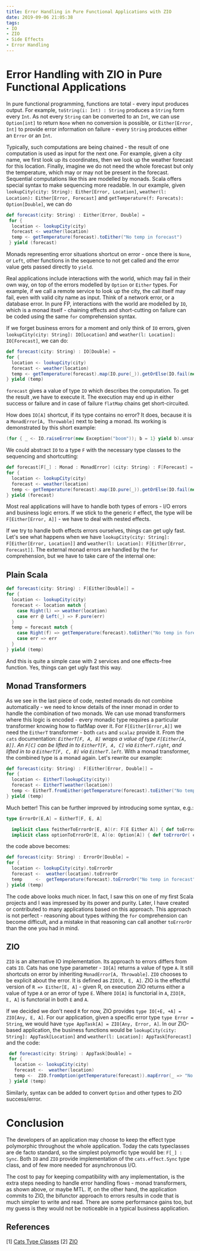 ```yaml
---
title: Error Handling in Pure Functional Applications with ZIO
date: 2019-09-06 21:05:38
tags:
- IO
- ZIO
- Side Effects
- Error Handling 
---
```


# Error Handling with ZIO in Pure Functional Applications

In pure functional programming, functions are total - every input produces output. For example, `toString(i: Int) : String` 
produces a `String` form every `Int`. As not every `String` can be converted to an `Int`, we can use `Option[int]` to
return `None` when no conversion is possible, 
or `Either[Error, Int]` to provide error information on failure - every `String` produces either an `Error` or an `Int`. 

Typically, such computations are being chained - the result of one computation is used as input for the next one. 
For example, given a city name, we first look up its coordinates, then we look up the weather forecast for this location. 
Finally, imagine we do not need the whole forecast but only the temperature, which may or may not be present in the forecast.
Sequential computations like this are modelled by monads. Scala offers special syntax to make sequencing more readable.
In our example, given `lookupCity(city: String): Either[Error, Location]`,
 `weather(l: Location): Either[Error, Forecast]` and `getTemperature(f: Forecats): Option[Double]`,
we can do
```scala
def forecast(city: String) : Either[Error, Double] =
 for {
  location <- lookupCity(city)
  forecast <- weather(location)
  temp <- getTemperature(forecast).toEither("No temp in forecast")
 } yield (forecast)
```

Monads representing error situations shortcut on error - once there is `None`, or `Left`, other functions 
in the 
sequence to not get called and the error value gets passed 
directly to `yield`.

Real applications include 
interactions with the world, which may fail in their own way, on top of the errors modelled
by `Option` or `Either` types.
For example, if we call a remote service to look up the city, the call itself may fail, even 
with valid city name as input. Think of a network error, or a database error. In pure FP,
interactions with the world
are modelled by `IO`, which is a monad itself - chaining effects and short-cutting on failure
can be coded using the same `for` comprehension syntax. 

If 
we forget business errors for a moment and only think of `IO` errors, given 
`lookupCity(city: String]: IO[Location]` and `weather(l: Location]: IO[Forecast]`,
we can do: 
```scala
def forecast(city: String) : IO[Double] =
for {
  location <- lookupCity(city)
  forecast <- weather(location)
  temp <- getTemperature(forecast).map(IO.pure(_)).getOrElse(IO.fail(new Exception("No temp in forecast"))
} yield (temp)
```

`forecast` gives a value of type `IO` which describes the computation. To get the result ,we have to 
execute it. The execution may end up in either success or failure and in case of failure `flatMap` chains get short-circuited.

How does `IO[A]` shortcut, if its type contains no error? It does, because it is a `MonadError[A, Throwable]` next to being a monad. Its working is
 demonstrated by this short example:
 ```scala
(for { _ <- IO.raiseError(new Exception("boom")); b = 1} yield b).unsafeRunSync // throws exception
```
We could abstract `IO` to a type `F` with the necessary type classes to the sequencing and shortcutting: 
```scala
def forecast[F[_] : Monad : MonadError] (city: String) : F[Forecast] =
for {
  location <- lookupCity(city)
  forecast <- weather(location)
  temp <- getTemperature(forecast).map(IO.pure(_)).getOrElse(IO.fail(new Exception("No temp in forecast"))
} yield (forecast)
```

Most real applications will have to handle both types of errors - I/O errors and business logic errors. If
we stick to the generic `F` effect, the type will be `F[Either[Error, A]]` - we have to deal with nested effects.

If we try to handle both effects errors ourselves, things can get ugly fast.
Let's see what happens when we have `lookupCity(city: String]: F[Either[Error, Location]]` and 
`weather(l: Location]: F[Either[Error, Forecast]]`. The external monad errors are handled
by the `for` comprehension, but we have to take care of the internal one:

## Plain Scala

```scala
def forecast(city: String) : F[Either[Double]] =
for {
  location <- lookupCity(city)
  forecast <- location match {
    case Right(l) => weather(location)
    case err @ Left(_) => F.pure(err)
  }
  temp = forecast match {
    case Right(f) => getTemperature(forecast).toEither("No temp in forecast")
    case err => err
  }
} yield (temp)
```
And this is quite a simple case with 2 services and one effects-free function. Yes, things can get ugly fast this way.

## Monad Transformers

As we see in the last piece of code, nested monads do not combine automatically - we need to know details of the inner monad
in order to handle the combination of two monads. We can use monad transformers where this logic is encoded - every monadic type requires 
a particular transformer knowing how to flatMap over it.
For `F[Either[Error,A]]` we need the `EitherT` transformer - both `cats` and `scalaz` provide it. From the `cats` documentation:
 _`EitherT[F, A, B]` wraps a value of type `F[Either[A, B]]`. An `F[C]` can be lifted in to `EitherT[F, A, C]` via `EitherT.right`,
 and lifted in to a `EitherT[F, C, B]` via `EitherT.left`._ With a monad transformer, the combined type is a monad again.
 Let's rewrite our example:
 ```scala
 def forecast(city: String) : F[Either[Error, Double]] =
 for {
   location <- EitherT(lookupCity(city))
   forecast <- EitherT(weather(location))
   temp <- EitherT.fromEither(getTemperature(forecast).toEither("No temp in forecast"))
 } yield (temp)
```
 
Much better! This can be further improved by introducing some syntax, e.g.:

```scala
type ErrorOr[E,A] = EitherT[F, E, A]

  implicit class feitherToErrorOr[E, A](r: F[E Either A]) { def toErrorOr: ErrorOr[E, A] = EitherT(r) }
  implicit class optionToErrorOr[E, A](o: Option[A]) { def toErrorOr( e: Error): ErrorOr[E, A] = EitherT.fromEither(r.toEither(e) }
```
the code above becomes:

 ```scala
 def forecast(city: String) : ErrorOr[Double] =
 for {
   location <- lookupCity(city).toErrorOr
   forecast <-  weather(location).toErrorOr
   temp     <-  getTemperature(forecast).toErrorOr("No temp in forecast")
 } yield (temp)
```

The code above looks much nicer. In fact, I saw this on one of my first Scala projects and I was impressed by its power and purity. Later, 
I have created or contributed to many applications based on this approach. This approach is not perfect - reasoning about types 
withing the `for` comprehension 
can become difficult, and a mistake in that reasoning can call another `toErrorOr` than the one you had in mind. 

## ZIO

`ZIO` is an alternative IO implementation. Its approach to errors differs from cats `IO`. 
Cats has one type parameter - `IO[A]` returns a value of type `A`. It still shortcuts on error by inheriting `MonadError[A, Throwable]`. 
`ZIO` chooses to be explicit about the error. It is defined as
 `ZIO[R, E, A]`.  ZIO is the effectful version of `R => Either[E, A]` - given R, on execution ZIO returns either a value of type 
 `A` or an error of type `E`. Where `IO[A]` is functorial in `A`, `ZIO[R, E, A]` is functorial in both `E` and `A`. 
 
 If we decided we don't need `R` for now, ZIO provides `type IO[+E, +A] = ZIO[Any, E, A]`. 
 For our application, given a specific error type `type Error = String`, we would have 
 `type AppTask[A] = ZIO[Any, Error, A]`. In our ZIO-based application,
  the business functions would be `lookupCity(city: String]: AppTask[Location]` 
  and `weather(l: Location]: AppTask[Forecast]` and the code:
```scala
 def forecast(city: String) : AppTask[Double] =
 for {
   location <- lookupCity(city)
   forecast <-  weather(location)
   temp <-  ZIO.fromOption(getTemperature(forecast)).mapError(_ => "No temp in forecast")
 } yield (temp)

```

Similarly, syntax can be added to convert `Option` and other types to ZIO success/error.

# Conclusion

The developers of an application may choose to keep the effect type polymorphic
throughout the whole application. Today the cats typeclasses are de facto standard, so
the simplest polymorfic type would be:
   `F[_] : Sync`. Both `IO` and `ZIO` provide implementation of the `cats.еffect.Sync` type class, and
   of few more needed for asynchronous I/O.
   
The cost to pay for keeping compatibility with any implementation, is the extra steps needing to 
handle error handling flows - monad transformers, as shown above, or maybe MTL. If, on the other hand,
the application commits to ZIO, the bifunctor approach to errors results in code
that is much simpler to write and read. There are some performance gains too, but my guess is they would
not be noticeable in a typical business application.

## References

[1] [Cats Type Classes](https://typelevel.org/cats/typeclasses.html)
[2] [ZIO](https://zio.dev/docs/overview/overview_index)



